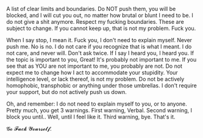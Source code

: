 A list of clear limits and boundaries. Do NOT push them, you will be blocked, and I will cut you out, no matter how brutal or blunt I need to be. I do not give a shit anymore.
Respect my fucking boundaries.
These are subject to change. If you cannot keep up, that is not my problem. Fuck you.


  When I say stop, I mean it. Fuck you, I don't need to explain myself.
  Never push me. No is no. I do not care if you recognize that is what I meant. I do not care, and never will.
  Don't ask twice. If I say I heard you, I heard you.  If the topic is important to you, Great! It's probably not important to me. If you see that as YOU are not important to me, you probably are not.
  Do not expect me to change how I act to accommodate your stupidity. Your intelligence level, or lack thereof, is not my problem.
  Do not be actively homophobic, transphobic or anything under those umbrellas. I don't require your support, but do not actively push us down.


Oh, and remember: I do not need to explain myself to you, or to anyone.
Pretty much, you get 3 warnings. First warning, Verbal. Second warning, I block you until.. Well, until I feel like it. Third warning, bye. That's it. 

𝓖𝓸 𝓕𝓾𝓬𝓴 𝓨𝓸𝓾𝓻𝓼𝓮𝓵𝓯.
